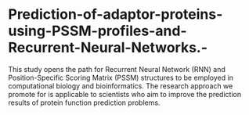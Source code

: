 # Prediction-of-adaptor-proteins-using-PSSM-profiles-and-Recurrent-Neural-Networks.-
This study opens the path for Recurrent Neural Network (RNN) and Position-Specific Scoring Matrix (PSSM) structures to be employed in computational biology and bioinformatics. The research approach we promote for is applicable to scientists who aim to improve the prediction results of protein function prediction problems.
